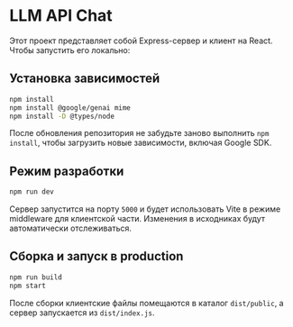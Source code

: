 # LLM API Chat

Этот проект представляет собой Express-сервер и клиент на React. Чтобы запустить его локально:

## Установка зависимостей

```bash
npm install
npm install @google/genai mime
npm install -D @types/node
```

После обновления репозитория не забудьте заново выполнить `npm install`, чтобы
загрузить новые зависимости, включая Google SDK.

## Режим разработки

```bash
npm run dev
```

Сервер запустится на порту `5000` и будет использовать Vite в режиме middleware для клиентской части. Изменения в исходниках будут автоматически отслеживаться.

## Сборка и запуск в production

```bash
npm run build
npm start
```

После сборки клиентские файлы помещаются в каталог `dist/public`, а сервер запускается из `dist/index.js`.
